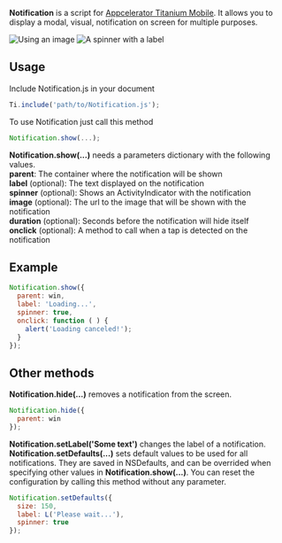 __Notification__ is a script for [Appcelerator Titanium Mobile](http://www.appcelerator.com/products/titanium-mobile-application-development/). It allows you to display a modal, visual, notification on screen for multiple purposes.

![Using an image](http://f.cl.ly/items/2b3O3W353m0k1q1v1O1T/Capture%20d%E2%80%99%C3%A9cran%20du%20Simulateur%20iOS%202%20avr.%202012%2008.37.22.png) ![A spinner with a label](http://f.cl.ly/items/2y3d1i3U110H403H0T2w/Capture%20d%E2%80%99%C3%A9cran%20du%20Simulateur%20iOS%202%20avr.%202012%2008.38.34.png)

## Usage
Include Notification.js in your document
```javascript
Ti.include('path/to/Notification.js');
```

To use Notification just call this method
```javascript
Notification.show(...);
```

__Notification.show(...)__ needs a parameters dictionary with the following values.  
__parent__: The container where the notification will be shown  
__label__ (optional): The text displayed on the notification  
__spinner__ (optional): Shows an ActivityIndicator with the notification  
__image__ (optional): The url to the image that will be shown with the notification  
__duration__ (optional): Seconds before the notification will hide itself  
__onclick__ (optional): A method to call when a tap is detected on the notification  


## Example
```javascript
Notification.show({
  parent: win,
  label: 'Loading...',
  spinner: true,
  onclick: function ( ) {
    alert('Loading canceled!');
  }
});
```

## Other methods
__Notification.hide(...)__  removes a notification from the screen.  
```javascript
Notification.hide({
  parent: win
});
```  
__Notification.setLabel('Some text')__ changes the label of a notification.  
__Notification.setDefaults(...)__ sets default values to be used for all notifications. They are saved in NSDefaults, and can be overrided when specifying other values in __Notification.show(...)__. You can reset the configuration by calling this method without any parameter.
```javascript
Notification.setDefaults({
  size: 150,
  label: L('Please wait...'),
  spinner: true
});
```